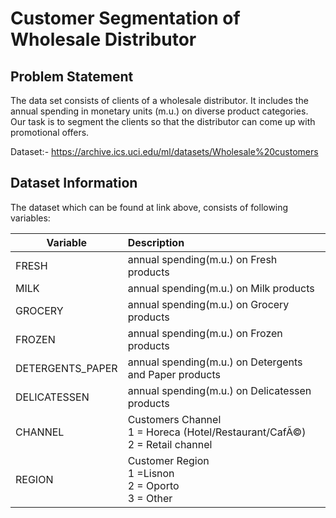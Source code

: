 # Customer Segmentation of Wholesale Distributor

## Problem Statement
The data set consists of clients of a wholesale distributor. 
It includes the annual spending in monetary units (m.u.) on diverse product categories. <br />
Our task is to segment the clients so that the distributor can come up with promotional offers. 

Dataset:- https://archive.ics.uci.edu/ml/datasets/Wholesale%20customers

## Dataset Information

The dataset which can be found at link above, consists of following variables:

Variable | Description
| ------------- |:-------------|
FRESH | annual spending(m.u.) on Fresh products 
MILK | annual spending(m.u.) on Milk products 
GROCERY | annual spending(m.u.) on Grocery products 
FROZEN | annual spending(m.u.) on Frozen products 
DETERGENTS_PAPER | annual spending(m.u.) on Detergents and Paper products 
DELICATESSEN | annual spending(m.u.) on Delicatessen products 
CHANNEL | Customers Channel  <br /> 1 = Horeca (Hotel/Restaurant/CafÃ©) <br /> 2 = Retail channel 
REGION | Customer Region <br />  1  =Lisnon <br /> 2 = Oporto <br /> 3 = Other 
